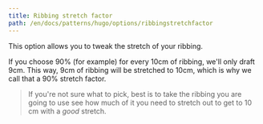 ```yaml
---
title: Ribbing stretch factor
path: /en/docs/patterns/hugo/options/ribbingstretchfactor
---
```


This option allows you to tweak the stretch of your ribbing.

If you choose 90% (for example) for every 10cm of ribbing, we'll only draft 9cm. This way, 9cm of ribbing will be stretched to 10cm, which is why we call that a 90% stretch factor.

> If you're not sure what to pick, best is to take the ribbing you are going to use see how much of it you need to stretch out to get to 10 cm with a *good* stretch.